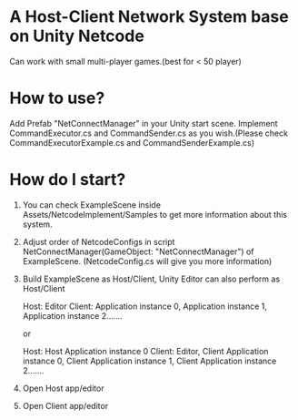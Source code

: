 # A Host-Client Network System base on Unity Netcode
Can work with small multi-player games.(best for < 50 player)

# How to use?
Add Prefab "NetConnectManager" in your Unity start scene.
Implement CommandExecutor.cs and CommandSender.cs as you wish.(Please check CommandExecutorExample.cs and CommandSenderExample.cs)

# How do I start?
1. You can check ExampleScene inside Assets/NetcodeImplement/Samples to get more information about this system.
2. Adjust order of NetcodeConfigs in script NetConnectManager(GameObject: "NetConnectManager") of ExampleScene. (NetcodeConfig.cs will give you more information)
3. Build ExampleScene as Host/Client, Unity Editor can also perform as Host/Client

    Host: Editor
    Client: Application instance 0, Application instance 1, Application instance 2.......

    or

    Host: Host Application instance 0
    Client: Editor, Client Application instance 0, Client Application instance 1,  Client Application instance 2.......
    

4. Open Host app/editor
5. Open Client app/editor

